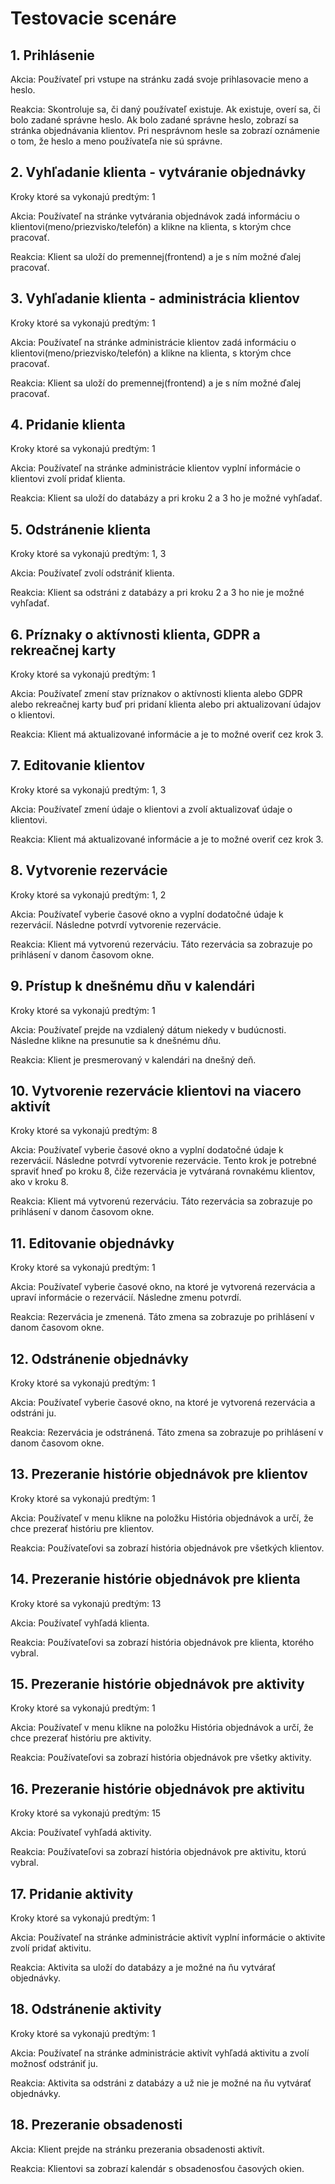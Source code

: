 # Testovacie scenáre

## 1. Prihlásenie

Akcia: Používateľ pri vstupe na stránku zadá svoje prihlasovacie meno a heslo.

Reakcia: Skontroluje sa, či daný používateľ existuje. Ak existuje, overí sa, či bolo zadané správne heslo. Ak bolo zadané správne heslo, zobrazí sa stránka objednávania klientov. Pri nesprávnom hesle sa zobrazí oznámenie o tom, že heslo a meno používateľa nie sú správne.

## 2. Vyhľadanie klienta - vytváranie objednávky

Kroky ktoré sa vykonajú predtým: 1

Akcia: Používateľ na stránke vytvárania objednávok zadá informáciu o klientovi(meno/priezvisko/telefón) a klikne na klienta, s ktorým chce pracovať.

Reakcia: Klient sa uloží do premennej(frontend) a je s ním možné ďalej pracovať.

## 3. Vyhľadanie klienta - administrácia klientov

Kroky ktoré sa vykonajú predtým: 1

Akcia: Používateľ na stránke administrácie klientov zadá informáciu o klientovi(meno/priezvisko/telefón) a klikne na klienta, s ktorým chce pracovať.

Reakcia: Klient sa uloží do premennej(frontend) a je s ním možné ďalej pracovať.

## 4. Pridanie klienta

Kroky ktoré sa vykonajú predtým: 1

Akcia: Používateľ na stránke administrácie klientov vyplní informácie o klientovi zvolí pridať klienta.

Reakcia: Klient sa uloží do databázy a pri kroku 2 a 3 ho je možné vyhľadať.

## 5. Odstránenie klienta

Kroky ktoré sa vykonajú predtým: 1, 3

Akcia: Používateľ zvolí odstrániť klienta. 

Reakcia: Klient sa odstráni z databázy a pri kroku 2 a 3 ho nie je možné vyhľadať.

## 6. Príznaky o aktívnosti klienta, GDPR a rekreačnej karty

Kroky ktoré sa vykonajú predtým: 1

Akcia: Používateľ zmení stav príznakov o aktívnosti klienta alebo GDPR alebo rekreačnej karty buď pri pridaní klienta alebo pri aktualizovaní údajov o klientovi.

Reakcia: Klient má aktualizované informácie a je to možné overiť cez krok 3.

## 7. Editovanie klientov

Kroky ktoré sa vykonajú predtým: 1, 3

Akcia: Používateľ zmení údaje o klientovi a zvolí aktualizovať údaje o klientovi.

Reakcia: Klient má aktualizované informácie a je to možné overiť cez krok 3.

## 8. Vytvorenie rezervácie

Kroky ktoré sa vykonajú predtým: 1, 2

Akcia: Používateľ vyberie časové okno a vyplní dodatočné údaje k rezervácií. Následne potvrdí vytvorenie rezervácie.

Reakcia: Klient má vytvorenú rezerváciu. Táto rezervácia sa zobrazuje po prihlásení v danom časovom okne.

## 9. Prístup k dnešnému dňu v kalendári

Kroky ktoré sa vykonajú predtým: 1

Akcia: Používateľ prejde na vzdialený dátum niekedy v budúcnosti. Následne klikne na presunutie sa k dnešnému dňu.

Reakcia: Klient je presmerovaný v kalendári na dnešný deň.

## 10. Vytvorenie rezervácie klientovi na viacero aktivít

Kroky ktoré sa vykonajú predtým: 8

Akcia: Používateľ vyberie časové okno a vyplní dodatočné údaje k rezervácií. Následne potvrdí vytvorenie rezervácie. Tento krok je potrebné spraviť hneď po kroku 8, čiže rezervácia je vytváraná rovnakému klientov, ako v kroku 8.

Reakcia: Klient má vytvorenú rezerváciu. Táto rezervácia sa zobrazuje po prihlásení v danom časovom okne.

## 11. Editovanie objednávky

Kroky ktoré sa vykonajú predtým: 1

Akcia: Používateľ vyberie časové okno, na ktoré je vytvorená rezervácia a upraví informácie o rezervácií. Následne zmenu potvrdí.

Reakcia: Rezervácia je zmenená. Táto zmena sa zobrazuje po prihlásení v danom časovom okne.

## 12. Odstránenie objednávky

Kroky ktoré sa vykonajú predtým: 1

Akcia: Používateľ vyberie časové okno, na ktoré je vytvorená rezervácia a odstráni ju.

Reakcia: Rezervácia je odstránená. Táto zmena sa zobrazuje po prihlásení v danom časovom okne.

## 13. Prezeranie histórie objednávok pre klientov

Kroky ktoré sa vykonajú predtým: 1

Akcia: Používateľ v menu klikne na položku História objednávok a určí, že chce prezerať históriu pre klientov.

Reakcia: Používateľovi sa zobrazí história objednávok pre všetkých klientov.

## 14. Prezeranie histórie objednávok pre klienta

Kroky ktoré sa vykonajú predtým: 13

Akcia: Používateľ vyhľadá klienta.

Reakcia: Používateľovi sa zobrazí história objednávok pre klienta, ktorého vybral.

## 15. Prezeranie histórie objednávok pre aktivity

Kroky ktoré sa vykonajú predtým: 1

Akcia: Používateľ v menu klikne na položku História objednávok a určí, že chce prezerať históriu pre aktivity.

Reakcia: Používateľovi sa zobrazí história objednávok pre všetky aktivity.

## 16. Prezeranie histórie objednávok pre aktivitu

Kroky ktoré sa vykonajú predtým: 15

Akcia: Používateľ vyhľadá aktivity.

Reakcia: Používateľovi sa zobrazí história objednávok pre aktivitu, ktorú vybral.

## 17. Pridanie aktivity

Kroky ktoré sa vykonajú predtým: 1

Akcia: Používateľ na stránke administrácie aktivít vyplní informácie o aktivite zvolí pridať aktivitu.

Reakcia: Aktivita sa uloží do databázy a je možné na ňu vytvárať objednávky.

## 18. Odstránenie aktivity

Kroky ktoré sa vykonajú predtým: 1

Akcia: Používateľ na stránke administrácie aktivít vyhľadá aktivitu a zvolí možnosť odstrániť ju.

Reakcia: Aktivita sa odstráni z databázy a už nie je možné na ňu vytvárať objednávky.

## 18. Prezeranie obsadenosti

Akcia: Klient prejde na stránku prezerania obsadenosti aktivít.

Reakcia: Klientovi sa zobrazí kalendár s obsadenosťou časových okien.